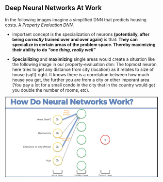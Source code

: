 ## Deep Neural Networks At Work 

In the following images imagine a simplified DNN that predicts housing costs. A _Property Evaluation DNN._

- Important concept is the specialization of neurons **(potentially, after being _correctly_ trained over and over again)** is that: **They can specialize in certain areas of the problem space. Thereby maximizing their ability to do _"one thing, really well"_**

- **Speciailizing** and **maximizing** single areas would create a situation like the following image in our property-evaluation dnn: The topmost neuron here tries to get any distance from city (location) as it relates to size of house (sqft) right. It knows there is a correlation between how much house you get, the further you are from a city or other imporant area (You pay a lot for a small condo in the city that in the country would get you double the number of rooms, etc).

![dnn-at-work-1](./images/dnn_at_work_1.png)